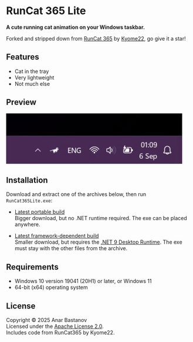 # RunCat 365 Lite

**A cute running cat animation on your Windows taskbar.**

Forked and stripped down from [RunCat 365](https://github.com/Kyome22/RunCat365) by [Kyome22](https://github.com/Kyome22), go give it a star!

## Features

- Cat in the tray
- Very lightweight
- Not much else

## Preview

![Preview](/res/preview.gif)

## Installation

Download and extract one of the archives below, then run `RunCat365Lite.exe`:

- [Latest portable build](https://github.com/anar-bastanov/run-cat-365-lite/releases/latest/download/RunCat365Lite-portable-win-x64.zip)  
  Bigger download, but no .NET runtime required. The exe can be placed anywhere.

- [Latest framework-dependent build](https://github.com/anar-bastanov/run-cat-365-lite/releases/latest/download/RunCat365Lite-runtime-win-x64.zip)  
  Smaller download, but requires the [.NET 9 Desktop Runtime](https://dotnet.microsoft.com/download/dotnet/9.0). The exe must stay with the other files from the archive.

## Requirements

- Windows 10 version 19041 (20H1) or later, or Windows 11
- 64-bit (x64) operating system  

## License

Copyright &copy; 2025 Anar Bastanov  
Licensed under the [Apache License 2.0](http://www.apache.org/licenses/LICENSE-2.0).  
Includes code from RunCat365 by Kyome22.
